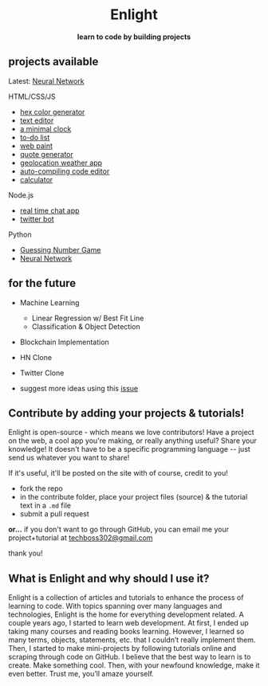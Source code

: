 <p align="center"><h1 align="center">Enlight</h1></p>
<p align="center"><b>learn to code by building projects</b>

## projects available

Latest: [Neural Network](https://tryenlight.github.io/neural-network)

HTML/CSS/JS
- [hex color generator](https://tryenlight.github.io/hex-color-generator.html)
- [text editor](https://tryenlight.github.io/text-editor.html)
- [a minimal clock](https://tryenlight.github.io/clock.html)
- [to-do list](https://tryenlight.github.io/to-do.html)
- [web paint](https://tryenlight.github.io/web-paint.html)
- [quote generator](https://tryenlight.github.io/quote.html)
- [geolocation weather app](https://tryenlight.github.io/weather.html)
- [auto-compiling code editor](https://tryenlight.github.io/code-editor.html)
- [calculator](https://tryenlight.github.io/calculator)

Node.js
- [real time chat app](https://tryenlight.github.io/nodejs-chat)
- [twitter bot](https://tryenlight.github.io/twitter-bot)

Python
- [Guessing Number Game](https://tryenlight.github.io/guess-number)
- [Neural Network](https://tryenlight.github.io/build-a-neural-network)


## for the future
- Machine Learning
    - Linear Regression w/ Best Fit Line
    - Classification & Object Detection
- Blockchain Implementation
- HN Clone
- Twitter Clone

- suggest more ideas using this [issue](https://github.com/samayshamdasani/enlight/issues/2)

## Contribute by adding your projects & tutorials!
Enlight is open-source - which means we love contributors! Have a project on the web, a cool app you're making, or really  anything useful? Share your knowledge! It doesn't have to be a specific programming language -- just send us whatever you want to share!

If it's useful, it'll be posted on the site with of course, credit to you!

- fork the repo
- in the contribute folder, place your project files (source) & the tutorial text in a `.md` file
- submit a pull request

**or...** if you don't want to go through GitHub, you can email me your project+tutorial at techboss302@gmail.com

thank you!

## What is Enlight and why should I use it?
Enlight is a collection of articles and tutorials to enhance the process of learning to code. With topics spanning over many languages and technologies, Enlight is the home for everything development related. A couple years ago, I started to learn web development. At first, I ended up taking many courses and reading books learning. However, I learned so many terms, objects, statements, etc. that I couldn’t really implement them. Then, I started to make mini-projects by following tutorials online and scraping through code on GitHub. I believe that the best way to learn is to create. Make something cool. Then, with your newfound knowledge, make it even better. Trust me, you’ll amaze yourself.
